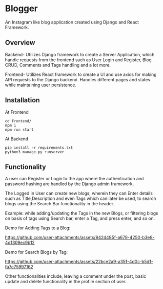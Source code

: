 # Blogger
An Instagram like blog application created  using Django and React Framework.


## Overview

Backend- Utilizes Django framework to create a Server Application, which handle requests from the frontend such as User Login and Register, Blog CRUD, Comments and Tags handling and a lot more.

Frontend- Utilizes React framework to create a UI and use axios for making API requests to the Django backend. Handles different pages and states while maintaining user persistence.

## Installation

At Frontend

```
cd Frontend/
npm i
npm run start
```

At Backend
```
pip install -r requirements.txt
python3 manage.py runserver
```

## Functionality

A user can Register or Login to the app where the authentication and password hashing are handled by the Django admin framework. 

The Logged in User can create new blogs, wherein they can Enter details such as Title,Description and even Tags which can later be used, to search blogs using the Search Bar functionality in the header. 

Example: while adding/updating the Tags in the new Blogs, or filtering blogs on basis of tags using Search bar, enter a Tag, and press enter, and so on.

Demo for Adding Tags to a Blog:

https://github.com/user-attachments/assets/9424485f-a679-4250-b3e8-4d1309ec9b12

Demo for Search Blogs by Tag:

https://github.com/user-attachments/assets/22bce2a9-a351-4d0c-b5d1-fa7c75997162


Other functionalities include, leaving a comment under the post, basic update and delete functionality in the profile section of user.


